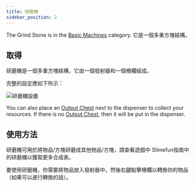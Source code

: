 ```yaml
---
title: 研磨機
sidebar_position: 2
---
```


The Grind Stone is in the [Basic Machines](Basic-Machines.md) category. 它是一個多重方塊結構。

## 取得

研磨機是一個多重方塊結構，它由一個發射器和一個柵欄組成。

完整的設定應如下所示：

![研磨機設置](https://raw.githubusercontent.com/TheBusyBiscuit/Slimefun4-Wiki/master/images/multiblock-grind-stone.png)

You can also place an [Output Chest](Output-Chest.md) next to the dispenser to collect your resources. If there is no [Output Chest](Output-Chest.md), then it will be put in the dispenser.

## 使用方法

研磨機可用於將物品/方塊研磨成其他物品/方塊，請查看遊戲中 Slimefun指南中的研磨機以獲取更多合成表。

要使用研磨機，你需要將物品放入發射器中，然後右鍵點擊柵欄以轉換你的物品（如果可以進行轉換的話）。
